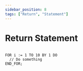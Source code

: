 ```yaml
---
sidebar_position: 8
tags: ["Return", "Statement"]
---
```


# Return Statement

```iecst

FOR i := 1 TO 10 BY 1 DO
  // Do something
END_FOR;

```
